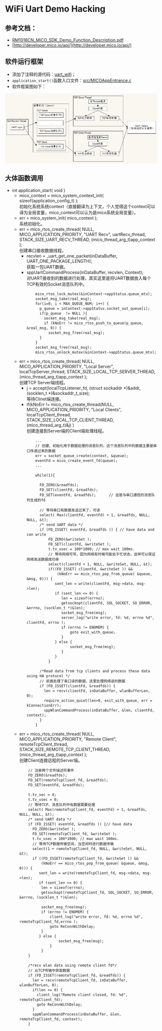 # WiFi Uart Demo Hacking

## 参考文档：

* [RM1016CN_MiCO_SDK_Demo_Function_Description.pdf](../tools/RM1016CN_MiCO_SDK_Demo_Function_Description.pdf)
* [http://developer.mico.io/api/](http://developer.mico.io/api/)

## 软件运行框架

* 添加了注释的源代码：[uart_wifi](src)；
* `application_start()`函数入口文件：[src/MICOAppEntrance.c](src/MICOAppEntrance.c)
* 软件框架图如下：

![uart_wifi_workflow.jpg](image/uart_wifi_workflow.jpg)

## 大体函数调用

* int application_start( void )
  * mico_context = mico_system_context_init( sizeof(application_config_t) );  
  初始化系统系统context（直接翻译为上下文，个人觉得这个context可以译为全局变量，mico_context可以认为是mico系统全局变量）。
  * err = mico_system_init( mico_context );  
  系统初始化。
  * err = mico_rtos_create_thread( NULL, MICO_APPLICATION_PRIORITY, "UART Recv", uartRecv_thread, STACK_SIZE_UART_RECV_THREAD, (mico_thread_arg_t)app_context );  
  创建串口接收数据线程。
    * recvlen = _uart_get_one_packet(inDataBuffer, UART_ONE_PACKAGE_LENGTH);  
    获取一包UART数据。
    * sppUartCommandProcess(inDataBuffer, recvlen, Context);  
    对UART接收到的数据进行处理，其实这里是将UART数据放入每个TCP有效的Socket消息队列中。
        ```
            mico_rtos_lock_mutex(&inContext->appStatus.queue_mtx);
            socket_msg_take(real_msg);
            for(i=0; i < MAX_QUEUE_NUM; i++) {
              p_queue = inContext->appStatus.socket_out_queue[i];
              if(p_queue  != NULL ){
                socket_msg_take(real_msg);
                if (kNoErr != mico_rtos_push_to_queue(p_queue, &real_msg, 0)) {
                  socket_msg_free(real_msg);
              }
            }
            socket_msg_free(real_msg);
            mico_rtos_unlock_mutex(&inContext->appStatus.queue_mtx);
        ```
  * err = mico_rtos_create_thread( NULL, MICO_APPLICATION_PRIORITY, "Local Server", localTcpServer_thread, STACK_SIZE_LOCAL_TCP_SERVER_THREAD, (mico_thread_arg_t)app_context );  
  创建TCP Server端线程。
    * j = accept(localTcpListener_fd, (struct sockaddr *)&addr, (socklen_t *)&sockaddr_t_size);   
    等待Clinet端连接。
    * if(kNoErr != mico_rtos_create_thread(NULL, MICO_APPLICATION_PRIORITY, "Local Clients", localTcpClient_thread, STACK_SIZE_LOCAL_TCP_CLIENT_THREAD, (mico_thread_arg_t)&j) )   
    创建连接到Server端的Client端处理线程。
        ```
            ...
            // 创建、初始化用于数据处理的消息队列，这个消息队列中的数据主要是串口传递过来的数据
            err = socket_queue_create(context, &queue);
            eventFd = mico_create_event_fd(queue);
            ...
            
            while(1){

              FD_ZERO(&readfds);
              FD_SET(clientFd, &readfds); 
              FD_SET(eventFd, &readfds);      // 这是与串口通信的消息队列生成的fd

              // 等待串口有数据发送过来了，可读
              select( Max(clientFd, eventFd) + 1, &readfds, NULL, NULL, &t);
              /* send UART data */
              if (FD_ISSET( eventFd, &readfds )) { // have data and can write
                  FD_ZERO(&writeSet );
                  FD_SET(clientFd, &writeSet );
                  t.tv_usec = 100*1000; // max wait 100ms.
                  // 等待网络可写，因为网络有时候可能处于忙状态，这样可以保证网络发送数据成功率
                  select(clientFd + 1, NULL, &writeSet, NULL, &t);
                  if((FD_ISSET( clientFd, &writeSet )) &&
                      (kNoErr == mico_rtos_pop_from_queue( &queue, &msg, 0))) {
                     sent_len = write(clientFd, msg->data, msg->len);
                     if (sent_len <= 0) {
                        len = sizeof(errno);
                        getsockopt(clientFd, SOL_SOCKET, SO_ERROR, &errno, (socklen_t *)&len);
                        socket_msg_free(msg);
                        server_log("write error, fd: %d, errno %d", clientFd, errno );
                        if (errno != ENOMEM) {
                            goto exit_with_queue;
                        }
                     } else {
                            socket_msg_free(msg);
                        }
                     }
                  }

              /*Read data from tcp clients and process these data using HA protocol */ 
              // 前面处理了串口读的数据，这里处理网络读的数据
              if (FD_ISSET(clientFd, &readfds)) {
                len = recv(clientFd, inDataBuffer, wlanBufferLen, 0);
                require_action_quiet(len>0, exit_with_queue, err = kConnectionErr);
                sppWlanCommandProcess(inDataBuffer, &len, clientFd, context);
              }
            }
        ```
  * err = mico_rtos_create_thread( NULL, MICO_APPLICATION_PRIORITY, "Remote Client", remoteTcpClient_thread, STACK_SIZE_REMOTE_TCP_CLIENT_THREAD, (mico_thread_arg_t)app_context );  
  创建Client连接远程的Server端。
    ```
        // 注册两个文件描述符事件
        FD_ZERO(&readfds);
        FD_SET(remoteTcpClient_fd, &readfds);
        FD_SET(eventFd, &readfds); 
        
        t.tv_sec = 4;
        t.tv_usec = 0;
        // 等待TCP、消息队列中有数据需要处理
        select( Max(remoteTcpClient_fd, eventFd) + 1, &readfds, NULL, NULL, &t);
        /* send UART data */
        if (FD_ISSET( eventFd, &readfds )) {// have data 
          FD_ZERO(&writeSet );
          FD_SET(remoteTcpClient_fd, &writeSet );
          t.tv_usec = 100*1000; // max wait 100ms.
          // 等待TCP数据传输空闲，当空闲时进行数据传输
          select(1 + remoteTcpClient_fd, NULL, &writeSet, NULL, &t);
          if ((FD_ISSET(remoteTcpClient_fd, &writeSet )) && 
              (kNoErr == mico_rtos_pop_from_queue( &queue, &msg, 0))) {
             sent_len = write(remoteTcpClient_fd, msg->data, msg->len);
             if (sent_len <= 0) {
              len = sizeof(errno);
              getsockopt(remoteTcpClient_fd, SOL_SOCKET, SO_ERROR, &errno, (socklen_t *)&len);
        
              socket_msg_free(msg);
              if (errno != ENOMEM) {
                  client_log("write error, fd: %d, errno %d", remoteTcpClient_fd,errno );
                  goto ReConnWithDelay;
              }
             } else {
                      socket_msg_free(msg);
                  }
              }
        }

        /*recv wlan data using remote client fd*/
        // 从TCP传输中获取数据
        if (FD_ISSET(remoteTcpClient_fd, &readfds)) {
          len = recv(remoteTcpClient_fd, inDataBuffer, wlanBufferLen, 0);
          if(len <= 0) {
            client_log("Remote client closed, fd: %d", remoteTcpClient_fd);
            goto ReConnWithDelay;
          }
          sppWlanCommandProcess(inDataBuffer, &len, remoteTcpClient_fd, context);
        }
    ```
